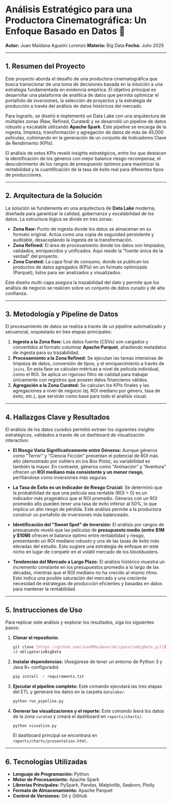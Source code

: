 # Análisis Estratégico para una Productora Cinematográfica: Un Enfoque Basado en Datos 🚀

**Autor:** Juan Maidana Agustín Lorenzo
**Materia:** Big Data
**Fecha:** Julio 2025

---

## 1. Resumen del Proyecto

Este proyecto aborda el desafío de una productora cinematográfica que busca transicionar de una toma de decisiones basada en la intuición a una estrategia fundamentada en evidencia empírica. El objetivo principal es desarrollar una plataforma de analítica de datos que permita optimizar el portafolio de inversiones, la selección de proyectos y la estrategia de producción a través del análisis de datos históricos del mercado.

Para lograrlo, se diseñó e implementó un Data Lake con una arquitectura de múltiples zonas (Raw, Refined, Curated) y se desarrolló un pipeline de datos robusto y escalable utilizando **Apache Spark**. Este pipeline se encarga de la ingesta, limpieza, transformación y agregación de datos de más de 45,000 películas, culminando en la generación de un conjunto de Indicadores Clave de Rendimiento (KPIs).

El análisis de estos KPIs reveló insights estratégicos, entre los que destacan la identificación de los géneros con mejor balance riesgo-recompensa, el descubrimiento de los rangos de presupuesto óptimos para maximizar la rentabilidad y la cuantificación de la tasa de éxito real para diferentes tipos de producciones.

---

## 2. Arquitectura de la Solución

La solución se fundamenta en una arquitectura de **Data Lake** moderna, diseñada para garantizar la calidad, gobernanza y escalabilidad de los datos. La estructura lógica se divide en tres zonas:

* **Zona Raw:** Punto de ingesta donde los datos se almacenan en su formato original. Actúa como una copia de seguridad persistente y auditable, desacoplando la ingesta de la transformación.
* **Zona Refined:** El área de procesamiento donde los datos son limpiados, validados, enriquecidos y unificados. Aquí reside la "fuente única de la verdad" del proyecto.
* **Zona Curated:** La capa final de consumo, donde se publican los productos de datos agregados (KPIs) en un formato optimizado (Parquet), listos para ser analizados y visualizados.

Este diseño multi-capa asegura la trazabilidad del dato y permite que los análisis de negocio se realicen sobre un conjunto de datos curado y de alta confianza.

---

## 3. Metodología y Pipeline de Datos

El procesamiento de datos se realiza a través de un pipeline automatizado y secuencial, orquestado en tres etapas principales:

1.  **Ingesta a la Zona Raw:** Los datos fuente (CSVs) son cargados y convertidos al formato columnar **Apache Parquet**, añadiendo metadatos de ingesta para su trazabilidad.
2.  **Procesamiento a la Zona Refined:** Se ejecutan las tareas intensivas de limpieza de datos, conversión de tipos, y el enriquecimiento a través de `joins`. En esta fase se calculan métricas a nivel de película individual, como el ROI. Se aplica un riguroso filtro de calidad para trabajar únicamente con registros que poseen datos financieros válidos.
3.  **Agregación a la Zona Curated:** Se calculan los KPIs finales y las agregaciones a nivel de negocio (ej. ROI mediano por género, tasa de éxito, etc.), que servirán como base para todo el análisis visual.

---

## 4. Hallazgos Clave y Resultados

El análisis de los datos curados permitió extraer los siguientes insights estratégicos, validados a través de un dashboard de visualización interactivo:

* **El Riesgo Varía Significativamente entre Géneros:** Aunque géneros como "Terror" y "Ciencia Ficción" presentan el potencial de ROI más alto (demostrado por outliers en los Box Plots), su variabilidad es también la mayor. En contraste, géneros como "Animación" y "Aventura" ofrecen un **ROI mediano más consistente y un menor riesgo**, perfilándose como inversiones más seguras.

* **La Tasa de Éxito es un Indicador de Riesgo Crucial:** Se determinó que la probabilidad de que una película sea rentable (ROI > 0) es un indicador más pragmático que el ROI promedio. Géneros con un ROI promedio alto pueden tener una tasa de éxito inferior al 50%, lo que implica un alto riesgo de pérdida. Este análisis permite a la productora construir un portafolio de inversiones más balanceado.

* **Identificación del "Sweet Spot" de Inversión:** El análisis por rangos de presupuesto reveló que las películas de **presupuesto medio (entre $1M y $10M)** ofrecen el balance óptimo entre rentabilidad y riesgo, presentando un ROI mediano robusto y una de las tasas de éxito más elevadas del estudio. Esto sugiere una estrategia de enfoque en este nicho en lugar de competir en el volátil mercado de los blockbusters.

* **Tendencias del Mercado a Largo Plazo:** El análisis histórico muestra un incremento constante en los presupuestos promedio a lo largo de las décadas, mientras que el ROI mediano no ha crecido al mismo ritmo. Esto indica una posible saturación del mercado y una creciente necesidad de estrategias de producción eficientes y basadas en datos para mantener la rentabilidad.

---

## 5. Instrucciones de Uso

Para replicar este análisis y explorar los resultados, siga los siguientes pasos:

1.  **Clonar el repositorio:**
    ```bash
    git clone [https://github.com/JuanMMaidana/obligatorioBigData.git](https://github.com/JuanMMaidana/obligatorioBigData.git)
    cd obligatorioBigData
    ```

2.  **Instalar dependencias:**
    (Asegúrese de tener un entorno de Python 3 y Java 8+ configurado)
    ```bash
    pip install -r requirements.txt
    ```

3.  **Ejecutar el pipeline completo:**
    Este comando ejecutará las tres etapas del ETL y generará los datos en la carpeta `datalake/`.
    ```bash
    python run_pipeline.py
    ```

4.  **Generar las visualizaciones y el reporte:**
    Este comando leerá los datos de la zona `curated` y creará el dashboard en `reports/charts/`.
    ```bash
    python visualize.py
    ```
    El dashboard principal se encontrará en `reports/charts/presentation.html`.

---

## 6. Tecnologías Utilizadas

* **Lenguaje de Programación:** Python
* **Motor de Procesamiento:** Apache Spark
* **Librerías Principales:** PySpark, Pandas, Matplotlib, Seaborn, Plotly
* **Formato de Almacenamiento:** Apache Parquet
* **Control de Versiones:** Git y GitHub
